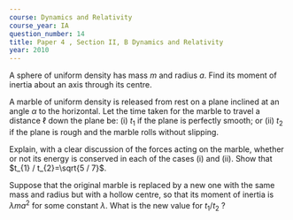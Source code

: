 ```yaml
---
course: Dynamics and Relativity
course_year: IA
question_number: 14
title: Paper 4 , Section II, B Dynamics and Relativity
year: 2010
---
```




A sphere of uniform density has mass $m$ and radius $a$. Find its moment of inertia about an axis through its centre.

A marble of uniform density is released from rest on a plane inclined at an angle $\alpha$ to the horizontal. Let the time taken for the marble to travel a distance $\ell$ down the plane be: (i) $t_{1}$ if the plane is perfectly smooth; or (ii) $t_{2}$ if the plane is rough and the marble rolls without slipping.

Explain, with a clear discussion of the forces acting on the marble, whether or not its energy is conserved in each of the cases (i) and (ii). Show that $t_{1} / t_{2}=\sqrt{5 / 7}$.

Suppose that the original marble is replaced by a new one with the same mass and radius but with a hollow centre, so that its moment of inertia is $\lambda m a^{2}$ for some constant $\lambda$. What is the new value for $t_{1} / t_{2}$ ?